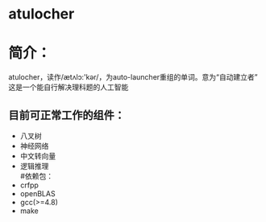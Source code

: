# atulocher  
# 简介：  
atulocher，读作/ætʌlɔ:'kər/，为auto-launcher重组的单词。意为“自动建立者”  
这是一个能自行解决理科题的人工智能  
## 目前可正常工作的组件：  
* 八叉树  
* 神经网络  
* 中文转向量  
* 逻辑推理  
#依赖包：  
* crfpp  
* openBLAS  
* gcc(>=4.8)  
* make  
